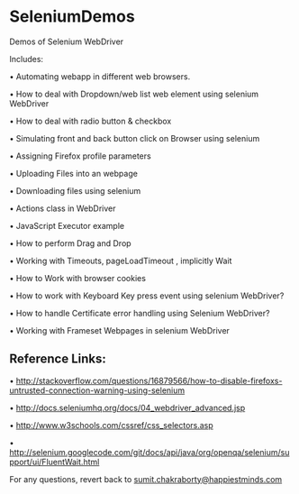 SeleniumDemos 
=============

Demos of Selenium WebDriver

Includes:

• Automating webapp in different web browsers.

• How to deal with Dropdown/web list web element using selenium WebDriver

• How to deal with radio button & checkbox

• Simulating front and back button click on Browser using selenium

• Assigning Firefox profile parameters

• Uploading Files into an webpage

• Downloading files using selenium

• Actions class in WebDriver

• JavaScript Executor example

• How to perform Drag and Drop 

• Working with Timeouts, pageLoadTimeout , implicitly Wait 

• How to Work with browser cookies 

• How to work with Keyboard Key press event using selenium WebDriver?

• How to handle Certificate error handling using Selenium WebDriver?

• Working with Frameset Webpages in selenium WebDriver


Reference Links:
----------------
• http://stackoverflow.com/questions/16879566/how-to-disable-firefoxs-untrusted-connection-warning-using-selenium

• http://docs.seleniumhq.org/docs/04_webdriver_advanced.jsp

• http://www.w3schools.com/cssref/css_selectors.asp

• http://selenium.googlecode.com/git/docs/api/java/org/openqa/selenium/support/ui/FluentWait.html

For any questions, revert back to sumit.chakraborty@happiestminds.com

